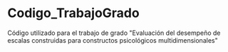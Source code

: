 # Codigo_TrabajoGrado
Código utilizado para el trabajo de grado "Evaluación del desempeño de escalas construidas para constructos psicológicos multidimensionales"
